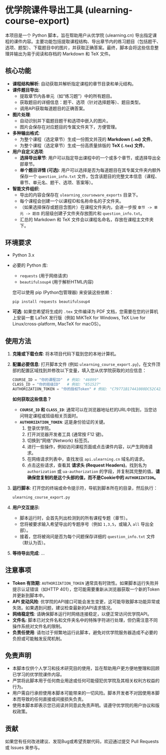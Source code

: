 # 优学院课件导出工具 (ulearning-course-export)

本项目是一个 Python 脚本，旨在帮助用户从优学院 (ulearning.cn) 导出指定课程的课件内容。主要功能包括提取课程结构、导出章节内的练习题目（包括题干、选项、题型）、下载题目中的图片，并获取正确答案。最终，脚本会将这些信息整理并输出为易于阅读和存档的 Markdown 和 TeX 文件。

## 核心功能

*   **课程结构解析**: 自动获取并解析指定课程的章节目录和单元结构。
*   **课件题目导出**:
    *   提取章节内各单元（如“练习题”）中的所有题目。
    *   获取题目的详细信息：题干、选项（针对选择题等）、题目类型。
    *   调用API获取每道题目的正确答案。
*   **图片处理**:
    *   自动识别并下载题目题干和选项中嵌入的图片。
    *   图片会保存在对应题目的专属文件夹下，方便管理。
*   **多种输出格式**:
    *   为整个课程（选定章节）生成一份图文并茂的 **Markdown (`.md`) 文件**。
    *   为整个课程（选定章节）生成一份高质量排版的 **TeX (`.tex`) 文件**。
*   **用户自定义选项**:
    *   **选择导出章节**: 用户可以指定导出课程中的一个或多个章节，或选择导出全部章节。
    *   **单个题目详情 (可选)**: 用户可以选择是否为每道题目在其专属文件夹内额外保存一个 `question_info.txt` 文件，包含该题目的完整文本信息（课程、章节、单元名、题干、选项、答案等）。
*   **智能文件组织**:
    *   导出的内容会保存在 `ulearning_courseware_exports` 目录下。
    *   每个课程会创建一个以课程ID和名称命名的子文件夹。
    *   （如果选择保存或题目含图片）在课程文件夹内，会进一步按 `章节 -> 单元 -> 题目` 的层级创建子文件夹存放图片和 `question_info.txt`。
    *   汇总的 Markdown 和 TeX 文件会以课程名命名，存放在课程主文件夹下。

## 环境要求

*   Python 3.x
*   必要的 Python 库:
    *   `requests` (用于网络请求)
    *   `beautifulsoup4` (用于解析HTML内容)

    您可以使用 pip (Python包管理器) 来安装这些依赖：
    ```bash
    pip install requests beautifulsoup4
    ```
*   **可选**: 如果您希望将生成的 `.tex` 文件编译为 PDF 文档，您需要在您的计算机上安装一套 LaTeX 发行版（例如 MiKTeX for Windows, TeX Live for Linux/cross-platform, MacTeX for macOS）。

## 使用方法

1.  **克隆或下载仓库**:
    将本项目代码下载到您的本地计算机。

2.  **配置必要信息**:
    打开脚本文件 (例如 `ulearning_course_export.py`)，在文件顶部的配置区域找到并修改以下变量，填入您从优学院获取的对应信息：
    ```python
    COURSE_ID = "你的课程ID"  # 例如: "46099"
    CLASS_ID = "你的班级ID"   # 例如: "851527"
    AUTHORIZATION_TOKEN = "你的授权Token" # 例如: "C79771B17441080DC52C42AF5C67289F"
    ```
    **如何获取这些信息？**
    *   **`COURSE_ID` 和 `CLASS_ID`**: 通常可以在浏览器地址栏的URL中找到，当您访问特定课程或班级相关页面时。
    *   **`AUTHORIZATION_TOKEN`**: 这是身份验证的关键。
        1.  登录优学院。
        2.  打开浏览器开发者工具 (通常按 F12 键)。
        3.  切换到“网络”(Network) 标签页。
        4.  进行一些操作，例如访问课程页面或点击课件内容，以产生网络请求。
        5.  在网络请求列表中，查找发往 `api.ulearning.cn` 域名的请求。
        6.  点击这些请求，查看其 **请求头 (Request Headers)**。找到名为 `authorization` 或 `ua-authorization` 的字段，并复制其完整的值。**请确保您复制的是这个头部的值，而不是Cookie中的 `AUTHORIZATION`。**

3.  **运行脚本**:
    打开您的终端或命令提示符，导航到脚本所在的目录，然后执行：
    ```bash
    ulearning_course_export.py
    ```


4.  **用户交互提示**:
    *   脚本运行时，会首先列出检测到的所有课程专题（章节）。
    *   您将被要求输入希望导出的专题序号（例如 `1,3,5`，或输入 `all` 导出全部）。
    *   接着，您将被询问是否为每个问题保存详细的 `question_info.txt` 文件（默认为否）。

5.  **等待导出完成**:
...
## 注意事项

*   **Token 有效期**: `AUTHORIZATION_TOKEN` 通常具有时效性。如果脚本运行失败并提示认证错误（如HTTP 401），您可能需要重新从浏览器获取一个新的Token并更新到脚本中。
*   **API 变动风险**: 优学院的API接口可能会发生变更，这可能导致脚本功能异常或失效。如果遇到问题，建议检查最新的API请求情况。
*   **网络稳定性**: 请确保脚本运行时网络连接稳定，以便正常访问优学院API。
*   **文件名**: 脚本已对文件名和文件夹名中的特殊字符进行处理，但仍需注意不同操作系统对文件名的限制。
*   **负责任使用**: 请勿过于频繁地运行此脚本，避免对优学院服务器造成不必要的负担或可能触发反爬机制。

## 免责声明

*   本脚本仅供个人学习和技术研究目的使用，旨在帮助用户更方便地整理和回顾已学习的优学院课件内容。
*   严禁将此脚本用于任何商业用途或任何可能侵犯优学院及其相关权利方权益的行为。
*   用户需自行承担使用本脚本可能带来的一切风险。脚本开发者不对因使用本脚本而导致的任何直接或间接损失负责。
*   使用本脚本即表示您已阅读并同意此免责声明。请遵守优学院的用户协议和版权政策。

## 贡献

如果您有任何改进建议、发现Bug或希望贡献代码，欢迎通过提交 Pull Requests 或 Issues 来参与。
